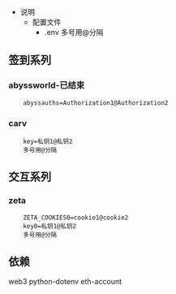 * 说明
    - 配置文件
        - .env
多号用@分隔
## 签到系列
### abyssworld-已结束
        abyssauths=Authorization1@Authorization2
### carv
        key=私钥1@私钥2
        多号用@分隔
## 交互系列
### zeta
        ZETA_COOKIES0=cookie1@cookie2
        key0=私钥1@私钥2
        多号用@分隔

## 依赖
web3
python-dotenv
eth-account